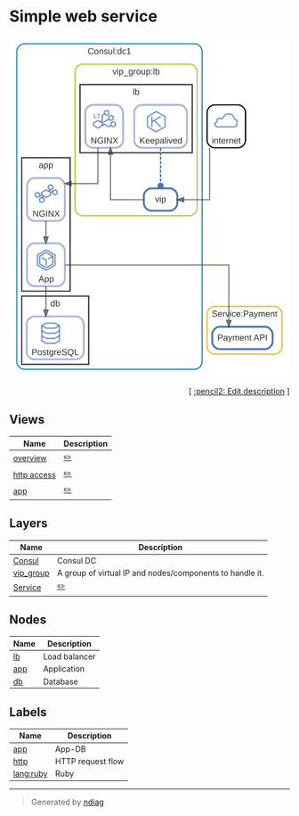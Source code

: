 # Simple web service

![view](view-overview.svg)



<p align="right">
  [ <a href="../../ndiag.descriptions/_index.md">:pencil2: Edit description</a> ]
<p>


## Views

| Name | Description |
| --- | --- |
| [overview](view-overview.md) | <a href="../../ndiag.descriptions/_view-overview.md">:pencil2:</a> |
| [http access](view-http_access.md) | <a href="../../ndiag.descriptions/_view-http_access.md">:pencil2:</a> |
| [app](view-app.md) | <a href="../../ndiag.descriptions/_view-app.md">:pencil2:</a> |


## Layers

| Name | Description |
| --- | --- |
| [Consul](layer-consul.md) | Consul DC |
| [vip_group](layer-vip_group.md) | A group of virtual IP and nodes/components to handle it. |
| [Service](layer-service.md) | <a href="../../ndiag.descriptions/_layer-service.md">:pencil2:</a> |

## Nodes

| Name | Description |
| --- | --- |
| [lb](node-lb.md) | Load balancer |
| [app](node-app.md) | Application |
| [db](node-db.md) | Database |


## Labels

| Name | Description |
| --- | --- |
| [app](label-app.md) | App-DB |
| [http](label-http.md) | HTTP request flow |
| [lang:ruby](label-lang_ruby.md) | Ruby |

---

> Generated by [ndiag](https://github.com/k1LoW/ndiag)
